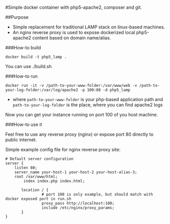 #Simple docker container with php5-apache2, composer and git.

##Purpose

* Simple replacement for traditional LAMP stack on linux-based machines.
* An nginx reverse proxy is used to expose dockerized local php5-apache2 content based on domain name/alias.

###How-to build

```docker build -t php5_lamp .```

You can use ./build.sh

###How-to run

```docker run -it -v /path-to-your-www-folder:/var/www/web -v /path-to-your-log-folder:/var/log/apache2 -p 100:80 -d php5_lamp```

* where `path-to-your-www-folder` is your php-based application path and `path-to-your-log-folder` is the place, where you can find apache2 logs

Now you can get your instance running on port 100 of you host machine.

###How-to use it 

Feel free to use any reverse proxy (nginx) or expose port 80 directly to public internet.

Simple example config file for nginx reverse proxy site:


```
# Default server configuration
server {
	listen 80;
	server_name your-host-1 your-host-2 your-host-alias-3;
	root /var/www/html;
       	index index.php index.html;

       location / {
				# port 100 is only example, but should match with docker exposed port in run.sh	
                proxy_pass http://localhost:100;
                include /etc/nginx/proxy_params;
       }	
}
```